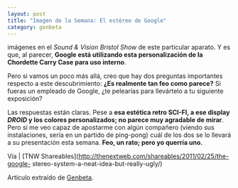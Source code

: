 ```yaml
---
layout: post
title: "Imagen de la Semana: El estéreo de Google"
category: genbeta
---
```




imágenes en el _Sound & Vision Bristol Show_ de este particular aparato. Y es
que, al parecer, **Google está utilizando esta personalización de la Chordette
Carry Case para uso interno**.

Pero si vamos un poco más allá, creo que hay dos preguntas importantes
respecto a este descubrimiento: **¿Es realmente tan feo como parece?** Si
fueras un empleado de Google, ¿te pelearías para llevártelo a tu siguiente
exposición?

Las respuestas están claras. Pese a **esa estética retro SCI-FI, a ese display
_DROID_ y los colores personalizados; no parece muy agradable de mirar**. Pero
sí me veo capaz de apostarme con algún compañero (viendo sus instalaciones,
sería en un partido de ping-pong) cuál de los dos se lo llevará a su
presentación esta semana. **Feo, un rato; pero yo querría uno.**

Vía | [TNW Shareables](http://thenextweb.com/shareables/2011/02/25/the-google-
stereo-system-a-neat-idea-but-really-ugly/)

Artículo extraído de [Genbeta](http://www.genbeta.com).